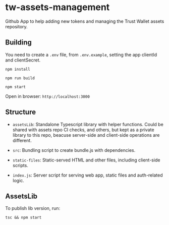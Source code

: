 # tw-assets-management
Github App to help adding new tokens and managing the Trust Wallet assets repository.

## Building

You need to create a `.env` file, from `.env.example`, setting the app clientId and clientSecret.

```shell
npm install
```

```shell
npm run build
```

```shell
npm start
```

Open in browser: `http://localhost:3000`

## Structure
- `assetsLib`: Standalone Typescript library with helper functions.  Could be shared with assets repo CI checks, and others, but kept as a private library to this repo, beacuse server-side and client-side operations are different.

- `src`: Bundling script to create bundle.js with dependencies.

- `static-files`: Static-served HTML and other files, including client-side scripts.

- `index.js`: Server script for serving web app, static files and auth-related logic.

## AssetsLib

To publish lib version, run:

```shell
tsc && npm start
```
